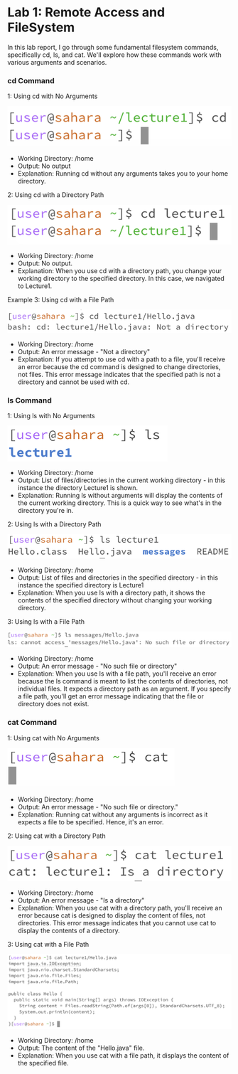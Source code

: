 # Lab 1: Remote Access and FileSystem

In this lab report, I go through some fundamental filesystem commands, specifically cd, ls, and cat. We'll explore how these commands work with various arguments and scenarios.

### cd Command
1: Using cd with No Arguments

![Image](1.png)

- Working Directory: /home
- Output: No output
- Explanation: Running cd without any arguments takes you to your home directory. 

2: Using cd with a Directory Path

![Image](4.png)

- Working Directory: /home
- Output: No output.
- Explanation: When you use cd with a directory path, you change your working directory to the specified directory. In this case, we navigated to Lecture1.

Example 3: Using cd with a File Path

![Image](8.png)

- Working Directory: /home
- Output: An error message - "Not a directory"
- Explanation: If you attempt to use cd with a path to a file, you'll receive an error because the cd command is designed to change directories, not files. This error message indicates that the specified path is not a directory and cannot be used with cd.

### ls Command
1: Using ls with No Arguments

![Image](2.png)

- Working Directory: /home
- Output: List of files/directories in the current working directory - in this instance the directory Lecture1 is shown.
- Explanation: Running ls without arguments will display the contents of the current working directory. This is a quick way to see what's in the directory you're in.

2: Using ls with a Directory Path

![Image](5.png)

- Working Directory: /home
- Output: List of files and directories in the specified directory - in this instance the specified directory is Lecture1 
- Explanation: When you use ls with a directory path, it shows the contents of the specified directory without changing your working directory.

3: Using ls with a File Path

![Image](7.png)

- Working Directory: /home
- Output: An error message - "No such file or directory"
- Explanation: When you use ls with a file path, you'll receive an error because the ls command is meant to list the contents of directories, not individual files. It expects a directory path as an argument. If you specify a file path, you'll get an error message indicating that the file or directory does not exist.

### cat Command
1: Using cat with No Arguments

![Image](3.png)

- Working Directory: /home
- Output: An error message - "No such file or directory."
- Explanation: Running cat without any arguments is incorrect as it expects a file to be specified. Hence, it's an error.

2: Using cat with a Directory Path

![Image](6.png)

- Working Directory: /home
- Output: An error message - "Is a directory"
- Explanation: When you use cat with a directory path, you'll receive an error because cat is designed to display the content of files, not directories. This error message indicates that you cannot use cat to display the contents of a directory.

3: Using cat with a File Path

![Image](9.png)

- Working Directory: /home
- Output: The content of the "Hello.java" file.
- Explanation: When you use cat with a file path, it displays the content of the specified file. 
